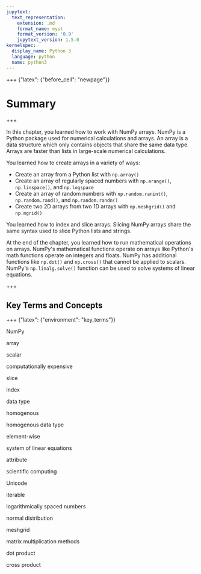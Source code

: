 ```yaml
---
jupytext:
  text_representation:
    extension: .md
    format_name: myst
    format_version: '0.9'
    jupytext_version: 1.5.0
kernelspec:
  display_name: Python 3
  language: python
  name: python3
---
```


+++ {"latex": {"before_cell": "newpage"}}

# Summary

+++

In this chapter, you learned how to work with NumPy arrays. NumPy is a Python package used for numerical calculations and arrays. An array is a data structure which only contains objects that share the same data type. Arrays are faster than lists in large-scale numerical calculations.

You learned how to create arrays in a variety of ways:

 * Create an array from a Python list with ```np.array()```
 * Create an array of regularly spaced numbers with ```np.arange()```, ```np.linspace()```, and ```np.logspace```
 * Create an array of random numbers with ```np.random.ranint()```, ```np.random.rand()```, and ```np.random.randn()```
 * Create two 2D arrays from two 1D arrays with ```np.meshgrid()``` and ```np.mgrid()```

You learned how to index and slice arrays. Slicing NumPy arrays share the same syntax used to slice Python lists and strings.

At the end of the chapter, you learned how to run mathematical operations on arrays. NumPy's mathematical functions operate on arrays like Python's math functions operate on integers and floats. NumPy has additional functions like ```np.dot()``` and ```np.cross()``` that cannot be applied to scalars. NumPy's ```np.linalg.solve()``` function can be used to solve systems of linear equations.

+++

## Key Terms and Concepts

+++ {"latex": {"environment": "key_terms"}}

NumPy

array

scalar

computationally expensive

slice

index

data type

homogenous

homogenous data type

element-wise

system of linear equations

attribute

scientific computing

Unicode

iterable

logarithmically spaced numbers

normal distribution

meshgrid

matrix multiplication methods

dot product

cross product

```{code-cell} ipython3

```
